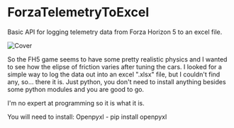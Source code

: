 # ForzaTelemetryToExcel
Basic API for logging telemetry data from Forza Horizon 5 to an excel file.

![Cover](https://user-images.githubusercontent.com/93879503/188695754-a44faab5-7152-49fd-80b8-57044f17acdc.png)

So the FH5 game seems to have some pretty realistic physics and I wanted to see how the elipse of friction varies after tuning the cars.
I looked for a simple way to log the data out into an excel ".xlsx" file, but I couldn't find any, so... there it is.
Just python, you don't need to install anything besides some python modules and you are good to go.

I'm no expert at programming so it is what it is.

You will need to install:
Openpyxl - pip install openpyxl
